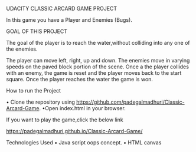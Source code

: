 
UDACITY CLASSIC ARCARD GAME PROJECT

In this game you have a Player and Enemies (Bugs).

GOAL OF THIS PROJECT

The goal of the player is to reach the water,without colliding into any one of the enemies.

The player can move left, right, up and down. The enemies move in varying speeds on the paved block portion of the scene. Once a the player collides with an enemy, the game is reset and the player moves back to the start square. Once the player reaches the water the game is won.


How to run the Project

•	Clone the repository using https://github.com/padegalmadhuri/Classic-Arcard-Game.
•Open index.html in your browser.

If you want to play the game,click the below link

https://padegalmadhuri.github.io/Classic-Arcard-Game/

Technologies Used
•	Java script oops concept. 
•	HTML canvas 

